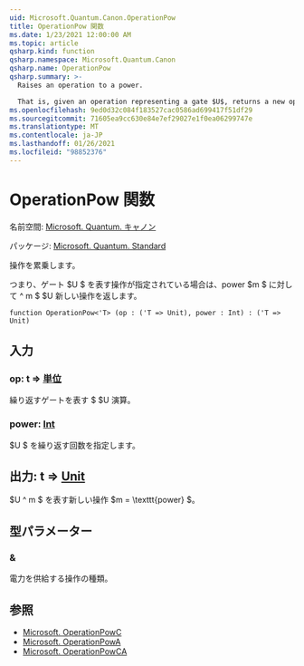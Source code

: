 ```yaml
---
uid: Microsoft.Quantum.Canon.OperationPow
title: OperationPow 関数
ms.date: 1/23/2021 12:00:00 AM
ms.topic: article
qsharp.kind: function
qsharp.namespace: Microsoft.Quantum.Canon
qsharp.name: OperationPow
qsharp.summary: >-
  Raises an operation to a power.

  That is, given an operation representing a gate $U$, returns a new operation $U^m$ for a power $m$.
ms.openlocfilehash: 9ed0d32c084f183527cac0586ad699417f51df29
ms.sourcegitcommit: 71605ea9cc630e84e7ef29027e1f0ea06299747e
ms.translationtype: MT
ms.contentlocale: ja-JP
ms.lasthandoff: 01/26/2021
ms.locfileid: "98852376"
---
```

# <a name="operationpow-function"></a>OperationPow 関数

名前空間: [Microsoft. Quantum. キャノン](xref:Microsoft.Quantum.Canon)

パッケージ: [Microsoft. Quantum. Standard](https://nuget.org/packages/Microsoft.Quantum.Standard)


操作を累乗します。

つまり、ゲート $U $ を表す操作が指定されている場合は、power $m $ に対して ^ m $ $U 新しい操作を返します。

```qsharp
function OperationPow<'T> (op : ('T => Unit), power : Int) : ('T => Unit)
```


## <a name="input"></a>入力

### <a name="op--t--unit"></a>op: t => [単位](xref:microsoft.quantum.lang-ref.unit) 

繰り返すゲートを表す $ $U 演算。


### <a name="power--int"></a>power: [Int](xref:microsoft.quantum.lang-ref.int)

$U $ を繰り返す回数を指定します。



## <a name="output--t--unit"></a>出力: t => [Unit](xref:microsoft.quantum.lang-ref.unit) 

$U ^ m $ を表す新しい操作 $m = \texttt{power} $。

## <a name="type-parameters"></a>型パラメーター

### <a name="t"></a>&

電力を供給する操作の種類。

## <a name="see-also"></a>参照

- [Microsoft. OperationPowC](xref:Microsoft.Quantum.Canon.OperationPowC)
- [Microsoft. OperationPowA](xref:Microsoft.Quantum.Canon.OperationPowA)
- [Microsoft. OperationPowCA](xref:Microsoft.Quantum.Canon.OperationPowCA)